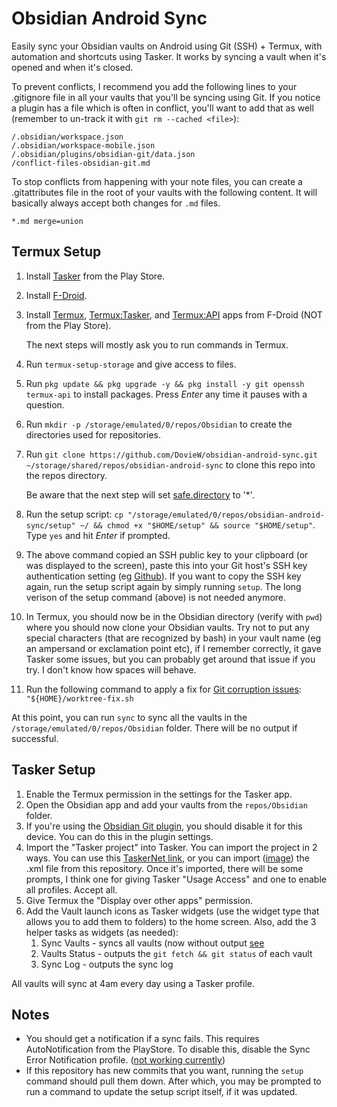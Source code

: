# Obsidian Android Sync
Easily sync your Obsidian vaults on Android using Git (SSH) + Termux, with automation and shortcuts using Tasker.
It works by syncing a vault when it's opened and when it's closed.

To prevent conflicts, I recommend you add the following lines to your .gitignore file in all your vaults that you'll be syncing using Git. If you notice a plugin has a file which is often in conflict, you'll want to add that as well (remember to un-track it with `git rm --cached <file>`):
```gitignore
/.obsidian/workspace.json
/.obsidian/workspace-mobile.json
/.obsidian/plugins/obsidian-git/data.json
/conflict-files-obsidian-git.md
```
To stop conflicts from happening with your note files, you can create a .gitattributes file in the root of your vaults with the following content. It will basically always accept both changes for `.md` files.
```gitattributes
*.md merge=union
```
## Termux Setup
1. Install [Tasker](https://play.google.com/store/apps/details?id=net.dinglisch.android.taskerm&hl=en_US&gl=US) from the Play Store.
2. Install [F-Droid](https://f-droid.org/en/).
3. Install [Termux](https://f-droid.org/en/packages/com.termux/), [Termux:Tasker](https://f-droid.org/en/packages/com.termux.tasker/), and [Termux:API](https://f-droid.org/en/packages/com.termux.api/) apps from F-Droid (NOT from the Play Store).

   The next steps will mostly ask you to run commands in Termux.
4. Run `termux-setup-storage` and give access to files.
5. Run `pkg update && pkg upgrade -y && pkg install -y git openssh termux-api` to install packages. Press *Enter* any time it pauses with a question.
6. Run `mkdir -p /storage/emulated/0/repos/Obsidian` to create the directories used for repositories.
7. Run `git clone https://github.com/DovieW/obsidian-android-sync.git ~/storage/shared/repos/obsidian-android-sync` to clone this repo into the repos directory.

   Be aware that the next step will set [safe.directory](https://git-scm.com/docs/git-config/2.35.2#Documentation/git-config.txt-safedirectory) to '*'.
8. Run the setup script: `cp "/storage/emulated/0/repos/obsidian-android-sync/setup" ~/ && chmod +x "$HOME/setup" && source "$HOME/setup"`. Type `yes` and hit *Enter* if prompted.
9. The above command copied an SSH public key to your clipboard (or was displayed to the screen), paste this into your Git host's SSH key authentication setting (eg [Github](https://github.com/settings/keys)). If you want to copy the SSH key again, run the setup script again by simply running `setup`. The long verison of the setup command (above) is not needed anymore.
10. In Termux, you should now be in the Obsidian directory (verify with `pwd`) where you should now clone your Obsidian vaults. Try not to put any special characters (that are recognized by bash) in your vault name (eg an ampersand or exclamation point etc), if I remember correctly, it gave Tasker some issues, but you can probably get around that issue if you try. I don't know how spaces will behave.
11. Run the following command to apply a fix for [Git corruption issues](https://github.com/DovieW/obsidian-android-sync/issues/7): `"${HOME}/worktree-fix.sh`

At this point, you can run `sync` to sync all the vaults in the `/storage/emulated/0/repos/Obsidian` folder. There will be no output if successful.
## Tasker Setup
1. Enable the Termux permission in the settings for the Tasker app.
2. Open the Obsidian app and add your vaults from the `repos/Obsidian` folder.
3. If you're using the [Obsidian Git plugin](https://github.com/Vinzent03/obsidian-git), you should disable it for this device. You can do this in the plugin settings.
4. Import the "Tasker project" into Tasker. You can import the project in 2 ways. You can use this [TaskerNet link](https://taskernet.com/shares/?user=AS35m8n3cQwLQVpqM%2Fik6LZsANJ%2F8SkOXbatTM3JXxEQY4KYaxES06TbTgTRcO7ziHKZXfzQKT1B&id=Project%3AObsidian+Syncing), or you can import ([image](https://imgur.com/a/Fvyl8HF)) the .xml file from this repository. Once it's imported, there will be some prompts, I think one for giving Tasker "Usage Access" and one to enable all profiles. Accept all.
5. Give Termux the "Display over other apps" permission.
6. Add the Vault launch icons as Tasker widgets (use the widget type that allows you to add them to folders) to the home screen. Also, add the 3 helper tasks as widgets (as needed): 
   1. Sync Vaults   - syncs all vaults (now without output [see](https://github.com/DovieW/obsidian-android-sync/issues/2)
   2. Vaults Status - outputs the `git fetch && git status` of each vault
   3. Sync Log      - outputs the sync log

All vaults will sync at 4am every day using a Tasker profile.
## Notes
- You should get a notification if a sync fails. This requires AutoNotification from the PlayStore. To disable this, disable the Sync Error Notification profile. ([not working currently](https://github.com/DovieW/obsidian-android-sync/issues/3))
- If this repository has new commits that you want, running the `setup` command should pull them down. After which, you may be prompted to run a command to update the setup script itself, if it was updated.
